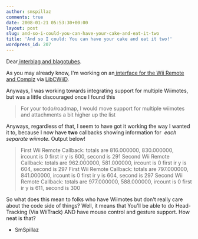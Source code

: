 ```yaml
---
author: smspillaz
comments: true
date: 2008-01-21 05:53:30+00:00
layout: post
slug: and-so-i-could-you-can-have-your-cake-and-eat-it-two
title: 'And so I could: You can have your cake and eat it two!'
wordpress_id: 207
---
```


Dear[ interblag and blagotubes](http://xkcd.com/181/).

As you may already know, I'm working on an[ interface for the Wii Remote and Compiz](http://forum.compiz-fusion.org/showthread.php?t=6395&page=5) via [LibCWiiD](http://www.wiili.org/index.php/Main_Page).

Anyways, I was working towards integrating support for multiple Wiimotes, but was a little discouraged once I found this


<blockquote>For your todo/roadmap, I would move support for multiple wiimotes and attachments a bit higher up the list</blockquote>


Anyways, regardless of that, I seem to have got it working the way I wanted it to, because I now have **two** callbacks showing information for  _each separate wiimote._ Output below!


<blockquote>First Wii Remote Callback:
totals are 816.000000, 830.000000, ircount is 0
first ir y is 600, second is 291
Second Wii Remote Callback:
totals are 962.000000, 581.000000, ircount is 0
first ir y is 604, second is 297
First Wii Remote Callback:
totals are 797.000000, 841.000000, ircount is 0
first ir y is 604, second is 297
Second Wii Remote Callback:
totals are 977.000000, 588.000000, ircount is 0
first ir y is 611, second is 300</blockquote>


So what does this mean to folks who have Wiimotes but don't really care about the code side of things? Well, it means that You'll be able to do Head-Tracking (Via WiiTrack) AND have mouse control and gesture support. How neat is that?

- SmSpillaz
